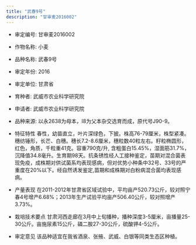 ```yaml
---
title: "武春9号"
description: "甘审麦2016002"
---
```

* 审定编号:  甘审麦2016002

*  作物名称:  小麦

*  品种名称:  武春9号

*  审定年份:  2016

*  审定单位:  甘肃省

* 育种者:  武威市农业科学研究院

*  申请者:  武威市农业科学研究院

*  品种来源:  以永2638为母本，I8为父本杂交选育而成，原代号J90-9。

*  特征特性
春性，幼苗直立，叶片深绿色，下披。株高76-79厘米，株型紧凑。穗纺锤形，长芒、白穗。穗长7.2-8.6厘米，穗粒数40粒左右。籽粒椭圆形，红色，角质，千粒重41克。容重790克/升, 含粗蛋白15.45%，湿面筋31.7%，沉降值34.8毫升。生育期98天。抗条锈性经人工接种鉴定，苗期对混合菌表现免疫，成株期对供试菌系均表现感病，但对优势小种条中32号、33号的严重度在20%以下。经自然诱发鉴定,苗期和成株期对白粉病混合菌均表现感病。

*  产量表现
在2011-2012年甘肃省区域试验中，平均亩产520.73公斤，较对照宁春4号增产6.68%；2013年生产试验平均亩产506.40公斤，较对照增产3.73%。

*  栽培技术要点
甘肃河西走廊在3月中上旬播种，播种深度3-5厘米，亩播量25-30公斤。亩施尿素15公斤，磷二胺27-30公斤，硫酸钾4-5公斤。

*  审定意见
该品种适宜在我省酒泉、张掖、武威、白银等同类生态区种植。
